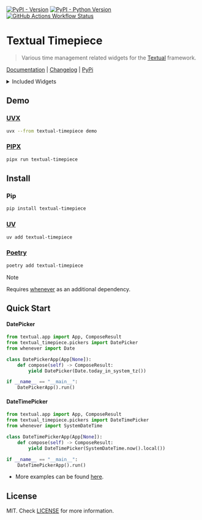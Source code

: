 [![PyPI - Version](https://img.shields.io/pypi/v/textual-timepiece)](https://pypi.org/project/textual-timepiece/)
[![PyPI - Python Version](https://img.shields.io/pypi/pyversions/textual-timepiece?link=https%3A%2F%2Fpypi.org%2Fproject%2Ftextual-timepiece%2F)](https://pypi.org/project/textual-timepiece/)
[![GitHub Actions Workflow Status](https://img.shields.io/github/actions/workflow/status/ddkasa/textual-timepiece/ci.yaml?link=https%3A%2F%2Fgithub.com%2Fddkasa%2Ftextual-timepiece%2Factions%2Fworkflows%2Fci.yaml)](https://github.com/ddkasa/textual-timepiece/actions/workflows/ci.yaml)

# Textual Timepiece

> Various time management related widgets for the [Textual](https://github.com/Textualize/textual) framework.

[Documentation](https://ddkasa.github.io/textual-timepiece/) | [Changelog](/docs/CHANGELOG.md) | [PyPi](https://pypi.org/project/textual-timepiece/)

<details>
<summary>Included Widgets</summary>

| Pickers                                                                     | Description                                                     |
| :------------------------------------------------------------------------- | :-------------------------------------------------------------- |
| [DatePicker](https://ddkasa.github.io/textual-timepiece/reference/pickers/#textual_timepiece.pickers.DatePicker)                         | A visual date picker with an input and overlay.                 |
| [DurationPicker](https://ddkasa.github.io/textual-timepiece/reference/pickers/#textual_timepiece.pickers.DurationPicker)                 | Visual duration picker with duration up to 99 hours.            |
| [TimePicker](https://ddkasa.github.io/textual-timepiece/reference/pickers/#textual_timepiece.pickers.TimePicker)                         | Visual time picker for setting a time in a 24 hour clock.       |
| [DateTimePicker](https://ddkasa.github.io/textual-timepiece/reference/pickers/#textual_timepiece.pickers.DateTimePicker)                 | Datetime picker that combines a date and time.                  |
| [DateRangePicker](https://ddkasa.github.io/textual-timepiece/reference/pickers/#textual_timepiece.pickers.DateRangePicker)               | Date range picker for picking an interval between two dates.    |
| [DateTimeRangePicker](https://ddkasa.github.io/textual-timepiece/reference/pickers/#textual_timepiece.pickers.DateTimeRangePicker)       | Range picker for picking an interval between two times.         |
| [DateTimeDurationPicker](https://ddkasa.github.io/textual-timepiece/reference/pickers/#textual_timepiece.pickers.DateTimeDurationPicker) | Pick an interval between two times, including a duration input. |

| Activity Heatmap                                                                | Description                                                                           |
| :-------------------------------------------------------------------- | :------------------------------------------------------------------------------------ |
| [ActivityHeatmap](https://ddkasa.github.io/textual-timepiece/reference/activity_heatmap/#textual_timepiece.activity_heatmap.ActivityHeatmap) | Activity Heatmap for displaying yearly data similar to the GitHub contribution graph. |
| [HeatmapManager](https://ddkasa.github.io/textual-timepiece/reference/activity_heatmap/#textual_timepiece.activity_heatmap.HeatmapManager)   | Widget for browsing the Activity Heatmap with yearly navigation builtin.              |

| Selector                                                    | Description                                                           |
| :--------------------------------------------------------- | :-------------------------------------------------------------------- |
| [DateSelect](https://ddkasa.github.io/textual-timepiece/reference/selectors/#textual_timepiece.pickers.DateSelect)         | Date selection widget with calendar panes.                            |
| [TimeSelect](https://ddkasa.github.io/textual-timepiece/reference/selectors/#textual_timepiece.pickers.TimeSelect)         | Time selection widget with various times in 30 minute intervals.      |
| [DurationSelect](https://ddkasa.github.io/textual-timepiece/reference/selectors/#textual_timepiece.pickers.DurationSelect) | Duration selection widget with modifiers for adjust time or duration. |

| Input                                                  | Description                                                    |
| :------------------------------------------------------- | :------------------------------------------------------------- |
| [DateInput](https://ddkasa.github.io/textual-timepiece/reference/input/#textual_timepiece.pickers.DateInput)         | Date input which takes in a iso-format date.                   |
| [TimeInput](https://ddkasa.github.io/textual-timepiece/reference/input/#textual_timepiece.pickers.TimeInput)         | Time input that takes in 24 hour clocked in a HH:MM:SS format. |
| [DurationInput](https://ddkasa.github.io/textual-timepiece/reference/input/#textual_timepiece.pickers.DurationInput) | Duration input with a duration up to 99 hours.                 |
| [DateTimeInput](https://ddkasa.github.io/textual-timepiece/reference/input/#textual_timepiece.pickers.DateTimeInput) | An input with a combination of a date and time in iso-format.  |

</details>

## Demo

### [UVX](https://docs.astral.sh/uv/)

```sh
uvx --from textual-timepiece demo
```

### [PIPX](https://github.com/pypa/pipx)

```sh
pipx run textual-timepiece
```

## Install

### Pip

```sh
pip install textual-timepiece
```

### [UV](https://docs.astral.sh/uv/)

```sh
uv add textual-timepiece
```

### [Poetry](https://python-poetry.org)

```sh
poetry add textual-timepiece
```

> [!NOTE]
> Requires [whenever](https://github.com/ariebovenberg/whenever) as an additional dependency.

## Quick Start

#### DatePicker

```py
from textual.app import App, ComposeResult
from textual_timepiece.pickers import DatePicker
from whenever import Date

class DatePickerApp(App[None]):
    def compose(self) -> ComposeResult:
        yield DatePicker(Date.today_in_system_tz())

if __name__ == "__main__":
    DatePickerApp().run()
```

#### DateTimePicker

```py
from textual.app import App, ComposeResult
from textual_timepiece.pickers import DateTimePicker
from whenever import SystemDateTime

class DateTimePickerApp(App[None]):
    def compose(self) -> ComposeResult:
        yield DateTimePicker(SystemDateTime.now().local())

if __name__ == "__main__":
    DateTimePickerApp().run()
```

- More examples can be found [here](https://ddkasa.github.io/textual-timepiece/examples).

## License

MIT. Check [LICENSE](LICENSE.md) for more information.
